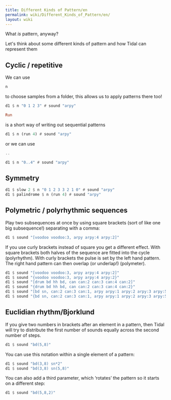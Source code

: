 ```yaml
---
title: Different Kinds of Pattern/en
permalink: wiki/Different_Kinds_of_Pattern/en/
layout: wiki
---
```


<languages /> What *is* pattern, anyway?

Let's think about some different kinds of pattern and how Tidal can
represent them

## Cyclic / repetitive

We can use

``` Haskell
n
```

to choose samples from a folder, this allows us to apply patterns there
too!

``` Haskell
d1 $ n "0 1 2 3" # sound "arpy"
```

``` Haskell
Run
```

is a short way of writing out sequential patterns

``` Haskell
d1 $ n (run 4) # sound "arpy"
```

or we can use

``` Haskell
..
```

``` Haskell
d1 $ n "0..4" # sound "arpy"
```

## Symmetry

``` Haskell
d1 $ slow 2 $ n "0 1 2 3 3 2 1 0" # sound "arpy"
d1 $ palindrome $ n (run 4) # sound "arpy"
```

## Polymetric / polyrhythmic sequences

Play two subsequences at once by using square brackets (sort of like one
big subsequence!) separating with a comma:

``` Haskell
d1 $ sound "[voodoo voodoo:3, arpy arpy:4 arpy:2]"
```

If you use curly brackets instead of square you get a different effect.
With square brackets both halves of the sequence are fitted into the
cycle (polyrhythm). With curly brackets the pulse is set by the left
hand pattern. The right hand pattern can then overlap (or underlap!)
(polymeter).

``` Haskell
d1 $ sound "[voodoo voodoo:3, arpy arpy:4 arpy:2]"
d1 $ sound "{voodoo voodoo:3, arpy arpy:4 arpy:2}"
d1 $ sound "[drum bd hh bd, can can:2 can:3 can:4 can:2]"
d1 $ sound "{drum bd hh bd, can can:2 can:3 can:4 can:2}"
d1 $ sound "[bd sn, can:2 can:3 can:1, arpy arpy:1 arpy:2 arpy:3 arpy:5]"
d1 $ sound "{bd sn, can:2 can:3 can:1, arpy arpy:1 arpy:2 arpy:3 arpy:5}"
```

## Euclidian rhythm/Bjorklund

If you give two numbers in brackets after an element in a pattern, then
Tidal will try to distribute the first number of sounds equally across
the second number of steps.

``` Haskell
d1 $ sound "bd(5,8)"
```

You can use this notation within a single element of a pattern:

``` Haskell
d1 $ sound "bd(3,8) sn*2"
d1 $ sound "bd(3,8) sn(5,8)"
```

You can also add a third parameter, which ‘rotates’ the pattern so it
starts on a different step:

``` Haskell
d1 $ sound "bd(5,8,2)"
```
